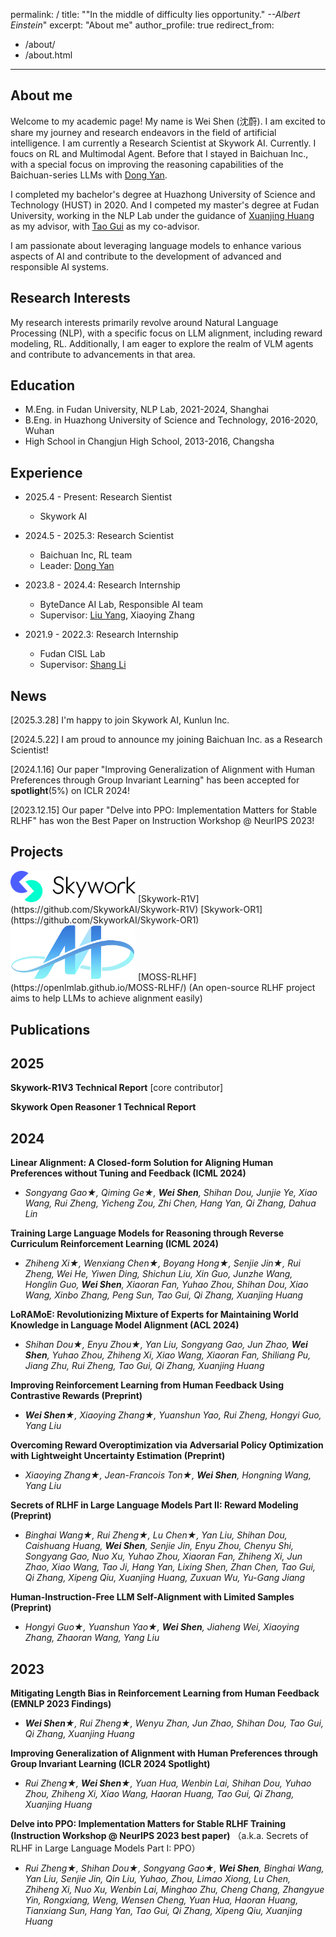 permalink: /
title: "\"In the middle of difficulty lies opportunity.\" _--Albert Einstein_"
excerpt: "About me"
author_profile: true
redirect_from: 
  - /about/
  - /about.html
---

## About me

Welcome to my academic page! My name is Wei Shen (沈蔚). I am excited to share my journey and research endeavors in the field of artificial intelligence. I am currently a Research Scientist at Skywork AI. Currently. I foucs on RL and Multimodal Agent. Before that I stayed in Baichuan Inc., with a special focus on improving the reasoning capabilities of the Baichuan-series LLMs with [Dong Yan](https://scholar.google.com/citations?view_op=list_works&hl=en&hl=en&user=lvztRUkAAAAJ).

I completed my bachelor's degree at Huazhong University of Science and Technology (HUST) in 2020. And I competed my master's degree at Fudan University, working in the NLP Lab under the guidance of [Xuanjing Huang](https://xuanjing-huang.github.io/) as my advisor, with [Tao Gui](https://scholar.google.com/citations?user=BrOLQdwAAAAJ&hl=zh-CN)  as my co-advisor.

I am passionate about leveraging language models to enhance various aspects of AI and contribute to the development of advanced and responsible AI systems. 

## Research Interests
My research interests primarily revolve around Natural Language Processing (NLP), with a specific focus on LLM alignment, including reward modeling, RL. Additionally, I am eager to explore the realm of VLM agents and contribute to advancements in that area.

## Education
* M.Eng. in Fudan University, NLP Lab, 2021-2024, Shanghai
  <!-- * advisor: [Xuanjing Huang](https://scholar.google.com/citations?user=AnBUn0QAAAAJ&hl=en), and co-advisor [Qi Zhang](http://qizhang.info/) and [Tao Gui](https://guitaowufeng.github.io/) -->
* B.Eng. in Huazhong University of Science and Technology, 2016-2020, Wuhan
* High School in Changjun High School, 2013-2016, Changsha

## Experience
* 2025.4 - Present: Research Sientist
  * Skywork AI

* 2024.5 - 2025.3: Research Scientist
  * Baichuan Inc, RL team
  * Leader: [Dong Yan](https://scholar.google.com/citations?view_op=list_works&hl=en&hl=en&user=lvztRUkAAAAJ)
       
* 2023.8 - 2024.4: Research Internship
  * ByteDance AI Lab, Responsible AI team
  * Supervisor: [Liu Yang](http://www.yliuu.com/), Xiaoying Zhang
 
* 2021.9 - 2022.3: Research Internship
  * Fudan CISL Lab
  * Supervisor: [Shang Li](https://scholar.google.com/citations?user=AnBUn0QAAAAJ&hl=en)
      
## News
[2025.3.28] I'm happy to join Skywork AI, Kunlun Inc.

[2024.5.22] I am proud to announce my joining Baichuan Inc. as a Research Scientist!

[2024.1.16] Our paper "Improving Generalization of Alignment with Human Preferences through Group Invariant Learning" has been accepted for **spotlight**(5%) on ICLR 2024!

[2023.12.15] Our paper "Delve into PPO: Implementation Matters for Stable RLHF" has won the Best Paper on Instruction Workshop @ NeurIPS 2023!

## Projects
<img src="../images/skywork_logo.png" width="200">
[Skywork-R1V](https://github.com/SkyworkAI/Skywork-R1V)
[Skywork-OR1](https://github.com/SkyworkAI/Skywork-OR1)


<img src="../images/moss_logo.png" width="200">
[MOSS-RLHF](https://openlmlab.github.io/MOSS-RLHF/) (An open-source RLHF project aims to help LLMs to achieve alignment easily)

## Publications
## 2025 ##
**Skywork-R1V3 Technical Report** [core contributor]

**Skywork Open Reasoner 1 Technical Report**


## 2024 ##

**Linear Alignment: A Closed-form Solution for Aligning Human Preferences without Tuning and Feedback (ICML 2024)**

* _Songyang Gao&#9733;, Qiming Ge&#9733;, **Wei Shen**, Shihan Dou, Junjie Ye, Xiao Wang, Rui Zheng, Yicheng Zou, Zhi Chen, Hang Yan, Qi Zhang, Dahua Lin_

**Training Large Language Models for Reasoning through Reverse Curriculum Reinforcement Learning (ICML 2024)**

* _Zhiheng Xi&#9733;, Wenxiang Chen&#9733;, Boyang Hong&#9733;, Senjie Jin&#9733;, Rui Zheng, Wei He, Yiwen Ding, Shichun Liu, Xin Guo, Junzhe Wang, Honglin Guo, **Wei Shen**, Xiaoran Fan, Yuhao Zhou, Shihan Dou, Xiao Wang, Xinbo Zhang, Peng Sun, Tao Gui, Qi Zhang, Xuanjing Huang_

**LoRAMoE: Revolutionizing Mixture of Experts for Maintaining World Knowledge in Language Model Alignment (ACL 2024)**

* _Shihan Dou&#9733;, Enyu Zhou&#9733;, Yan Liu, Songyang Gao, Jun Zhao, **Wei Shen**, Yuhao Zhou, Zhiheng Xi, Xiao Wang, Xiaoran Fan, Shiliang Pu, Jiang Zhu, Rui Zheng, Tao Gui, Qi Zhang, Xuanjing Huang_


**Improving Reinforcement Learning from Human Feedback Using Contrastive Rewards (Preprint)**

* _**Wei Shen**&#9733;, Xiaoying Zhang&#9733;, Yuanshun Yao, Rui Zheng, Hongyi Guo, Yang Liu_


**Overcoming Reward Overoptimization via Adversarial Policy Optimization with Lightweight Uncertainty Estimation (Preprint)**

* _Xiaoying Zhang&#9733;, Jean-Francois Ton&#9733;, **Wei Shen**, Hongning Wang, Yang Liu_

**Secrets of RLHF in Large Language Models Part II: Reward Modeling (Preprint)**

* _Binghai Wang&#9733;, Rui Zheng&#9733;, Lu Chen&#9733;, Yan Liu, Shihan Dou, Caishuang Huang, **Wei Shen**, Senjie Jin, Enyu Zhou, Chenyu Shi, Songyang Gao, Nuo Xu, Yuhao Zhou, Xiaoran Fan, Zhiheng Xi, Jun Zhao, Xiao Wang, Tao Ji, Hang Yan, Lixing Shen, Zhan Chen, Tao Gui, Qi Zhang, Xipeng Qiu, Xuanjing Huang, Zuxuan Wu, Yu-Gang Jiang_

**Human-Instruction-Free LLM Self-Alignment with Limited Samples (Preprint)**

* _Hongyi Guo&#9733;, Yuanshun Yao&#9733;, **Wei Shen**, Jiaheng Wei, Xiaoying Zhang, Zhaoran Wang, Yang Liu_



## 2023 ##

**Mitigating Length Bias in Reinforcement Learning from Human Feedback (EMNLP 2023 Findings)**

* _**Wei Shen**&#9733;, Rui Zheng&#9733;, Wenyu Zhan, Jun Zhao, Shihan Dou, Tao Gui, Qi Zhang, Xuanjing Huang_

**Improving Generalization of Alignment with Human Preferences through Group Invariant Learning (ICLR 2024 Spotlight)**

* _Rui Zheng&#9733;, **Wei Shen**&#9733;, Yuan Hua, Wenbin Lai,  Shihan Dou, Yuhao Zhou, Zhiheng Xi, Xiao Wang, Haoran Huang, Tao Gui, Qi Zhang, Xuanjing Huang_

**Delve into PPO: Implementation Matters for Stable RLHF Training (Instruction Workshop @ NeurIPS 2023 best paper)**
（a.k.a. Secrets of RLHF in Large Language Models Part I: PPO）

* _Rui Zheng&#9733;, Shihan Dou&#9733;, Songyang Gao&#9733;, **Wei Shen**, Binghai Wang, Yan Liu, Senjie Jin, Qin Liu, Yuhao, Zhou, Limao Xiong, Lu Chen, Zhiheng Xi, Nuo Xu, Wenbin Lai, Minghao Zhu, Cheng Chang, Zhangyue Yin, Rongxiang, Weng, Wensen Cheng, Yuan Hua, Haoran Huang, Tianxiang Sun, Hang Yan, Tao Gui, Qi Zhang, Xipeng Qiu, Xuanjing Huang_




